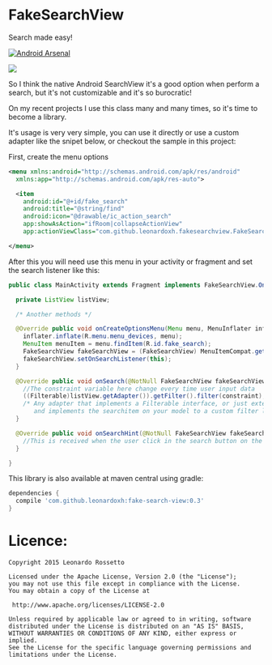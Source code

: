 # FakeSearchView
Search made easy!

[![Android Arsenal](https://img.shields.io/badge/Android%20Arsenal-FakeSearchView-brightgreen.svg?style=flat)](https://android-arsenal.com/details/1/1723)

![](https://github.com/leonardoxh/FakeSearchView/blob/master/demo.gif)

So I think the native Android SearchView it's a good option when perform a search, but it's not customizable and it's so burocratic!

On my recent projects I use this class many and many times, so it's time to become a library.

It's usage is very very simple, you can use it directly or use a custom adapter like the snipet below, or checkout the sample in this project:

First, create the menu options
```xml
<menu xmlns:android="http://schemas.android.com/apk/res/android"
  xmlns:app="http://schemas.android.com/apk/res-auto">

  <item
    android:id="@+id/fake_search"
    android:title="@string/find"
    android:icon="@drawable/ic_action_search"
    app:showAsAction="ifRoom|collapseActionView"
    app:actionViewClass="com.github.leonardoxh.fakesearchview.FakeSearchView"/>

</menu>
```

After this you will need use this menu in your activity or fragment and set the search listener like this:
```java
public class MainActivity extends Fragment implements FakeSearchView.OnSearchListener {

  private ListView listView;

  /* Another methods */

  @Override public void onCreateOptionsMenu(Menu menu, MenuInflater inflater) {
    inflater.inflate(R.menu.menu_devices, menu);
    MenuItem menuItem = menu.findItem(R.id.fake_search);
    FakeSearchView fakeSearchView = (FakeSearchView) MenuItemCompat.getActionView(menuItem);
    fakeSearchView.setOnSearchListener(this);
  }

  @Override public void onSearch(@NotNull FakeSearchView fakeSearchView, @NotNull CharSequence constraint) {
    //The constraint variable here change every time user input data
    ((Filterable)listView.getAdapter()).getFilter().filter(constraint);
    /* Any adapter that implements a Filterable interface, or just extends the built in FakeSearchAdapter
       and implements the searchitem on your model to a custom filter logic */
  }

  @Override public void onSearchHint(@NotNull FakeSearchView fakeSearchView, @NotNull CharSequence constraint) {
    //This is received when the user click in the search button on the keyboard
  }

}
```

This library is also available at maven central using gradle:
```groovy
dependencies {
  compile 'com.github.leonardoxh:fake-search-view:0.3'
}
```

Licence:
==========
```
Copyright 2015 Leonardo Rossetto

Licensed under the Apache License, Version 2.0 (the "License");
you may not use this file except in compliance with the License.
You may obtain a copy of the License at

 http://www.apache.org/licenses/LICENSE-2.0

Unless required by applicable law or agreed to in writing, software
distributed under the License is distributed on an "AS IS" BASIS,
WITHOUT WARRANTIES OR CONDITIONS OF ANY KIND, either express or implied.
See the License for the specific language governing permissions and
limitations under the License.
```
